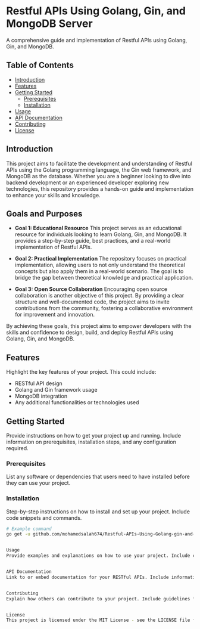 # Restful APIs Using Golang, Gin, and MongoDB Server

A comprehensive guide and implementation of Restful APIs using Golang, Gin, and MongoDB.

## Table of Contents

- [Introduction](#introduction)
- [Features](#features)
- [Getting Started](#getting-started)
  - [Prerequisites](#prerequisites)
  - [Installation](#installation)
- [Usage](#usage)
- [API Documentation](#api-documentation)
- [Contributing](#contributing)
- [License](#license)

## Introduction


This project aims to facilitate the development and understanding of Restful APIs using the Golang programming language, the Gin web framework, and MongoDB as the database. Whether you are a beginner looking to dive into backend development or an experienced developer exploring new technologies, this repository provides a hands-on guide and implementation to enhance your skills and knowledge.

## Goals and Purposes

- **Goal 1: Educational Resource**
  This project serves as an educational resource for individuals looking to learn Golang, Gin, and MongoDB. It provides a step-by-step guide, best practices, and a real-world implementation of Restful APIs.

- **Goal 2: Practical Implementation**
  The repository focuses on practical implementation, allowing users to not only understand the theoretical concepts but also apply them in a real-world scenario. The goal is to bridge the gap between theoretical knowledge and practical application.

- **Goal 3: Open Source Collaboration**
  Encouraging open source collaboration is another objective of this project. By providing a clear structure and well-documented code, the project aims to invite contributions from the community, fostering a collaborative environment for improvement and innovation.

By achieving these goals, this project aims to empower developers with the skills and confidence to design, build, and deploy Restful APIs using Golang, Gin, and MongoDB.

## Features

Highlight the key features of your project. This could include:

- RESTful API design
- Golang and Gin framework usage
- MongoDB integration
- Any additional functionalities or technologies used

## Getting Started

Provide instructions on how to get your project up and running. Include information on prerequisites, installation steps, and any configuration required.

### Prerequisites

List any software or dependencies that users need to have installed before they can use your project.

### Installation

Step-by-step instructions on how to install and set up your project. Include code snippets and commands.

```bash
# Example command
go get -u github.com/mohamedsalah674/Restful-APIs-Using-Golang-gin-and-MongoDB-Server-


Usage
Provide examples and explanations on how to use your project. Include code snippets and any relevant details.


API Documentation
Link to or embed documentation for your RESTful APIs. Include information on endpoints, request/response formats, and any authentication mechanisms.


Contributing
Explain how others can contribute to your project. Include guidelines for submitting issues, feature requests, or pull requests.


License
This project is licensed under the MIT License - see the LICENSE file for details.

